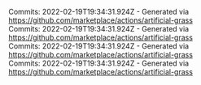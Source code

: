 Commits: 2022-02-19T19:34:31.924Z - Generated via https://github.com/marketplace/actions/artificial-grass
<br>
Commits: 2022-02-19T19:34:31.924Z - Generated via https://github.com/marketplace/actions/artificial-grass
<br>
Commits: 2022-02-19T19:34:31.924Z - Generated via https://github.com/marketplace/actions/artificial-grass
<br>
Commits: 2022-02-19T19:34:31.924Z - Generated via https://github.com/marketplace/actions/artificial-grass
<br>
